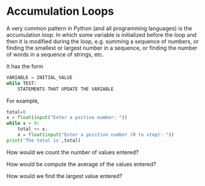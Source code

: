 # Accumulation Loops
A very common pattern in Python (and all programming languages) is the accumulation loop.
In which some variable is initialized before the loop and then it is modified during the loop,
e.g. summing a sequence of numbers, or finding the smallest or largest number in a sequence,
or finding the number of words in a sequence of strings, etc.

It has the form
``` python
VARIABLE = INITIAL_VALUE
while TEST:
    STATEMENTS THAT UPDATE THE VARIABLE
```

For example,
``` python
total=0
x = float(input("Enter a poitive number: "))
while x > 0:
    total += x;
    x = float(input("Enter a positive number (0 to step): "))
print('The total is',total)
```

How would we count the number of values entered?

How would be compute the average of the values entered?

How would we find the largest value entered?
